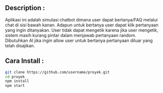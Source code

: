 ## Description : 
Aplikasi ini adalah simulasi chatbot dimana user dapat bertanya/FAQ melalui chat di sisi bawah kanan. Adapun untuk bertanya user dapat klik pertanyaan yang ingin ditanyakan. User tidak dapat mengetik karena jika user mengetik, sistem masih kurang pintar dalam menjawab pertanyaan random. Dibutuhkan AI jika ingin allow user untuk bertanya pertanyaan diluar yang telah disajikan. 

## Cara Install : 
```bash
git clone https://github.com/username/proyek.git
cd proyek
npm install
npm start